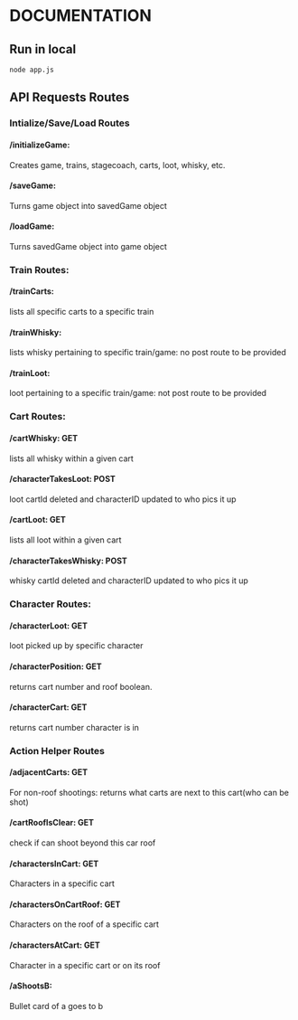 # DOCUMENTATION

## Run in local
```
node app.js
```

## API Requests Routes

### Intialize/Save/Load Routes
#### /initializeGame:
Creates game, trains, stagecoach, carts, loot, whisky, etc.
&nbsp;
#### /saveGame:
Turns game object into savedGame object
&nbsp;
#### /loadGame:
Turns savedGame object into game object
&nbsp;
&nbsp;
### Train Routes:
#### /trainCarts:
lists all specific carts to a specific train
&nbsp;
#### /trainWhisky:
lists whisky pertaining to specific train/game: no post route to be provided
&nbsp;
#### /trainLoot:
loot pertaining to a specific train/game: not post route to be provided
&nbsp;
&nbsp;
### Cart Routes:
#### /cartWhisky: GET
lists all whisky within a given cart
&nbsp;
#### /characterTakesLoot: POST
loot cartId deleted and characterID updated to who pics it up
&nbsp;
#### /cartLoot: GET
lists all loot within a given cart
&nbsp;
#### /characterTakesWhisky: POST
whisky cartId deleted and characterID updated to who pics it up
&nbsp;
&nbsp;
### Character Routes:
#### /characterLoot: GET
loot picked up by specific character
&nbsp;
#### /characterPosition: GET
returns cart number and roof boolean.
&nbsp;
#### /characterCart: GET
returns cart number character is in
&nbsp;
&nbsp;
### Action Helper Routes
#### /adjacentCarts: GET
For non-roof shootings: returns what carts are next to this cart(who can be shot)
&nbsp;
#### /cartRoofIsClear: GET
check if can shoot beyond this car roof
&nbsp;
#### /charactersInCart: GET
Characters in a specific cart
&nbsp;
#### /charactersOnCartRoof: GET
Characters on the roof of a specific cart
&nbsp;
#### /charactersAtCart: GET
Character in a specific cart or on its roof
&nbsp;
#### /aShootsB:
Bullet card of a goes to b
&nbsp;
